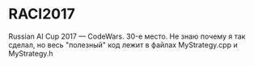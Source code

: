 # RACI2017
Russian AI Cup 2017 — CodeWars. 
30-е место.
Не знаю почему я так сделал, но весь "полезный" код лежит в файлах MyStrategy.cpp и MyStrategy.h
